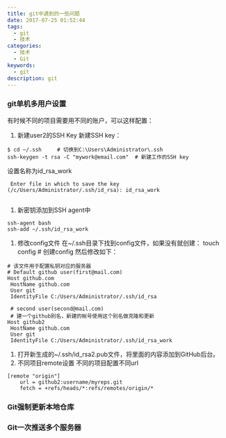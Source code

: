 ```yaml
---
title: git中遇到的一些问题
date: 2017-07-25 01:52:44
tags:
  - git
  - 技术
categories:
  - 技术
  - Git
keywords:
  - git
description: git
---
```


### git单机多用户设置
有时候不同的项目需要用不同的账户，可以这样配置：
1. 新建user2的SSH Key
   新建SSH key：
```
$ cd ~/.ssh     # 切换到C:\Users\Administrator\.ssh
ssh-keygen -t rsa -C "mywork@email.com"  # 新建工作的SSH key
```
设置名称为id_rsa_work
```
 Enter file in which to save the key (/c/Users/Administrator/.ssh/id_rsa): id_rsa_work
 
```
1. 新密钥添加到SSH agent中
```
ssh-agent bash
ssh-add ~/.ssh/id_rsa_work
```
1. 修改config文件
   在~/.ssh目录下找到config文件，如果没有就创建：
   touch config        # 创建config
   然后修改如下：
```
# 该文件用于配置私钥对应的服务器
# Default github user(first@mail.com)
Host github.com
 HostName github.com
 User git
 IdentityFile C:/Users/Administrator/.ssh/id_rsa

 # second user(second@mail.com)
 # 建一个github别名，新建的帐号使用这个别名做克隆和更新
Host github2
 HostName github.com
 User git
 IdentityFile C:/Users/Administrator/.ssh/id_rsa_work
```
1. 打开新生成的~/.ssh/id_rsa2.pub文件，将里面的内容添加到GitHub后台。
2. 不同项目remote设置
    不同的项目配置不同url
```
[remote "origin"]
	url = github2:username/myreps.git
	fetch = +refs/heads/*:refs/remotes/origin/*
```
### Git强制更新本地仓库
### Git一次推送多个服务器